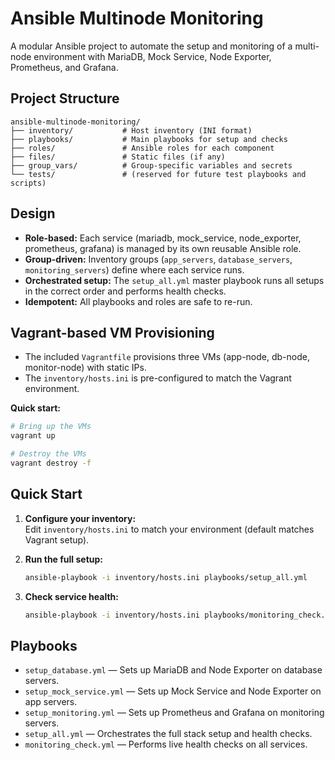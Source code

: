# Ansible Multinode Monitoring

A modular Ansible project to automate the setup and monitoring of a multi-node environment with MariaDB, Mock Service, Node Exporter, Prometheus, and Grafana.

## Project Structure

```
ansible-multinode-monitoring/
├── inventory/           # Host inventory (INI format)
├── playbooks/           # Main playbooks for setup and checks
├── roles/               # Ansible roles for each component
├── files/               # Static files (if any)
├── group_vars/          # Group-specific variables and secrets
└── tests/               # (reserved for future test playbooks and scripts)
```

## Design

- **Role-based:** Each service (mariadb, mock_service, node_exporter, prometheus, grafana) is managed by its own reusable Ansible role.
- **Group-driven:** Inventory groups (`app_servers`, `database_servers`, `monitoring_servers`) define where each service runs.
- **Orchestrated setup:** The `setup_all.yml` master playbook runs all setups in the correct order and performs health checks.
- **Idempotent:** All playbooks and roles are safe to re-run.

## Vagrant-based VM Provisioning

- The included `Vagrantfile` provisions three VMs (app-node, db-node, monitor-node) with static IPs.
- The `inventory/hosts.ini` is pre-configured to match the Vagrant environment.

**Quick start:**
```bash
# Bring up the VMs
vagrant up

# Destroy the VMs
vagrant destroy -f
```

## Quick Start

1. **Configure your inventory:**  
   Edit `inventory/hosts.ini` to match your environment (default matches Vagrant setup).

2. **Run the full setup:**  
   ```bash
   ansible-playbook -i inventory/hosts.ini playbooks/setup_all.yml
   ```

3. **Check service health:**  
   ```bash
   ansible-playbook -i inventory/hosts.ini playbooks/monitoring_check.yml
   ```

## Playbooks

- `setup_database.yml` — Sets up MariaDB and Node Exporter on database servers.
- `setup_mock_service.yml` — Sets up Mock Service and Node Exporter on app servers.
- `setup_monitoring.yml` — Sets up Prometheus and Grafana on monitoring servers.
- `setup_all.yml` — Orchestrates the full stack setup and health checks.
- `monitoring_check.yml` — Performs live health checks on all services.